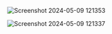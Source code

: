 ![Screenshot 2024-05-09 121353](https://github.com/fxizxn/car-rental-system/assets/146623765/58c52960-5e11-436a-aa86-1024b7d47443)


![Screenshot 2024-05-09 121337](https://github.com/fxizxn/car-rental-system/assets/146623765/5bff3419-6a06-4be2-baa3-4b75bf39d514)
